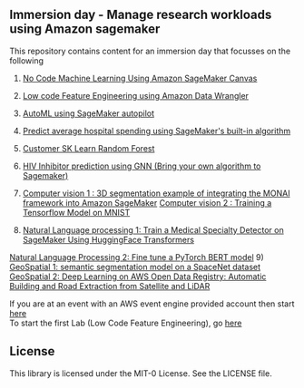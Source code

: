## Immersion day - Manage research workloads using Amazon sagemaker

This repository contains content for an immersion day that focusses on the following

1) [No Code Machine Learning Using Amazon SageMaker Canvas](1.%20No_Code_ML_Using_SageMaker_Canvas/Readme.md)
2) [Low code Feature Engineering using Amazon Data Wrangler](2.%20AutoML_Using_SageMaker_Pilot/README.md)    
   
3) [AutoML using SageMaker autopilot]( 3.%20Low_Code_Feature_Engineering_Using_Amazon_Data_Wrangler/README.md )  
4) [Predict average hospital spending using SageMaker's built-in algorithm](4.%20Hiv_Inhibitor_Prediction_DGL/../README.md)
5) [Customer SK Learn Random Forest](5.%20Custom_SKLearn_Random_Forest/../README.md)
6) [HIV Inhibitor prediction using GNN (Bring your own algorithm to Sagemaker)](6.%20Computer_Vision/)
7) 
   [Computer vision 1 : 3D segmentation example of integrating the MONAI framework into Amazon SageMaker](7.%20Computer_Vision/Spleen_Segmentation_GPU/README.md)
   [Computer vision 2 : Training a Tensorflow Model on MNIST](7.%20Computer_Vision/mnist_cpu/get_started_mnist_train.ipynb)
8) 
   [Natural Language processing 1: Train a Medical Specialty Detector on SageMaker Using HuggingFace Transformers](8.%20Natural_Language_Processing/Classify_Medical_Specialty_NLP_Huggingface_Transformers_GPU/1_sagemaker_medical_specialty_using_transfomers.ipynb)

[Natural Language Processing 2: Fine tune a PyTorch BERT model](8.%20Natural_Language_Processing/Bert_NLP_CPU/bert-sm-python-SDK.ipynb)
9)  
    [ GeoSpatial 1: semantic segmentation model on a SpaceNet dataset](9.%20Geospatial/amazon-sagemaker-satellite-imagery-segmentation/README.md)  
    [GeoSpatial 2: Deep Learning on AWS Open Data Registry: Automatic Building and Road Extraction from Satellite and LiDAR](9.%20Geospatial/aws-open-data-satellite-lidar-tutorial/README.md)


If you are at an event with an AWS event engine provided account then start [here](0.%20Setup/Readme.md)    
To start the first Lab (Low Code Feature Engineering), go [here](1.%20Low_Code_Feature_Engineering_Using_Amazon_Data_Wrangler/README.md) 

## License

This library is licensed under the MIT-0 License. See the LICENSE file.

